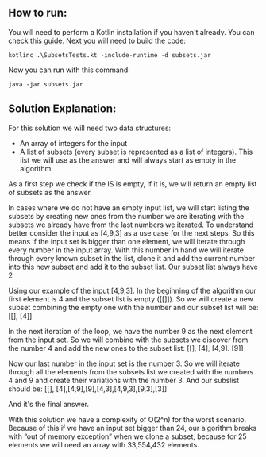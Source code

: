 ## How to run:

You will need to perform a Kotlin installation if you haven't already. You can check this [guide](https://kotlinlang.org/docs/command-line.html).
Next you will need to build the code:
```
kotlinc .\SubsetsTests.kt -include-runtime -d subsets.jar
```
Now you can run with this command:
```
java -jar subsets.jar
```
## Solution Explanation:

For this solution we will need two data structures: 
- An array of integers for the input 
- A list of subsets (every subset is represented as a list of integers). This list we will use as the answer and will always start as empty in the algorithm.

As a first step we check if the IS is empty, if it is, we will return an empty list of subsets as the answer. 

In cases where we do not have an empty input list, we will start listing the subsets by creating new ones from the number we are iterating with the subsets we already have from the last numbers we iterated. To understand better consider the input as [4,9,3] as a use case for the next steps.
So this means if the input set is bigger than one element, we will iterate through every number in the input array. With this number in hand we will iterate through every known subset in the list, clone it and add the current number into this new subset and add it to the subset list. Our subset list always have 2

Using our example of the input [4,9,3]. In the beginning of the algorithm our first element is 4 and the subset list is empty ([[]]). So we will create a new subset combining the empty one with the number and our subset list will be: [[], [4]] 

In the next iteration of the loop, we have the number 9 as the next element from the input set. So we will combine with the subsets we discover from the number 4 and add the new ones to the subset list: [[], [4], [4,9]. [9]]

Now our last number in the input set is the number 3. So we will iterate through all the elements from the subsets list we created with the numbers 4 and 9 and create their variations with the number 3. And our subslist should be: [[], [4],[4,9],[9],[4,3],[4,9,3],[9,3],[3]]

And it's the final answer.

With this solution we have a complexity of O(2^n) for the worst scenario. Because of this if we have an input set bigger than 24, our algorithm breaks with “out of memory exception” when we clone a subset, because for 25 elements we will need an array with 33,554,432 elements.

